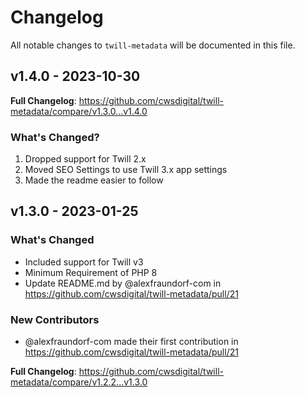 # Changelog

All notable changes to `twill-metadata` will be documented in this file.

## v1.4.0 - 2023-10-30

**Full Changelog**: https://github.com/cwsdigital/twill-metadata/compare/v1.3.0...v1.4.0

### What's Changed?

1. Dropped support for Twill 2.x
2. Moved SEO Settings to use Twill 3.x app settings
3. Made the readme easier to follow

## v1.3.0 - 2023-01-25

### What's Changed

- Included support for Twill v3
- Minimum Requirement of PHP 8
- Update README.md by @alexfraundorf-com in https://github.com/cwsdigital/twill-metadata/pull/21

### New Contributors

- @alexfraundorf-com made their first contribution in https://github.com/cwsdigital/twill-metadata/pull/21

**Full Changelog**: https://github.com/cwsdigital/twill-metadata/compare/v1.2.2...v1.3.0
